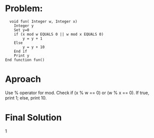 # Problem: 
```
  void fun( Integer w, Integer x)
    Integer y
    Set y=0
    if (x mod w EQUALS 0 || w mod x EQUALS 0)
        y = y + 1
    Else
        y = y + 10
    End if
    Print y
End function fun()

```

# Aproach

Use % operator for mod.
Check if (x % w == 0) or (w % x == 0).
If true, print 1; else, print 10.

# Final Solution 

1
